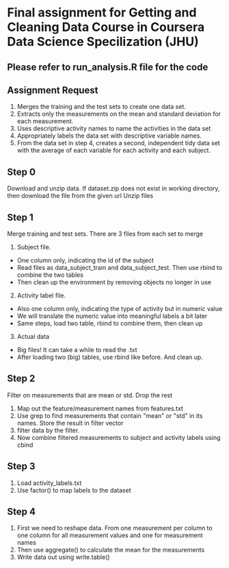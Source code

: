 # Final assignment for Getting and Cleaning Data Course in Coursera Data Science Specilization (JHU)

## Please refer to run_analysis.R file for the code

## Assignment Request
1. Merges the training and the test sets to create one data set.
2. Extracts only the measurements on the mean and standard deviation for each measurement.
3. Uses descriptive activity names to name the activities in the data set
4. Appropriately labels the data set with descriptive variable names.
5. From the data set in step 4, creates a second, independent tidy data set with the average of each variable for each activity and each subject.


## Step 0
Download and unzip data. If dataset.zip does not exist in working directory, then download the file from the given url
Unzip files

## Step 1
Merge training and test sets. There are 3 files from each set to merge
1. Subject file. 
* One column only, indicating the id of the subject
* Read files as data_subject_train and data_subject_test. Then use rbind to combine the two tables
* Then clean up the environment by removing objects no longer in use
2. Activity label file.
* Also one column only, indicating the type of activity but in numeric value
* We will translate the numeric value into meaningful labels a bit later
* Same steps, load two table, rbind to combine them, then clean up
3. Actual data
* Big files! It can take a while to read the .txt
* After loading two (big) tables, use rbind like before. And clean up.

## Step 2
Filter on measurements that are mean or std. Drop the rest
1. Map out the feature/measurement names from features.txt
2. Use grep to find measurements that contain "mean" or "std" in its names. Store the result in filter vector
3. filter data by the filter.
4. Now combine filtered measurements to subject and activity labels using cbind

## Step 3
1. Load activity_labels.txt
2. Use factor() to map labels to the dataset

## Step 4
1. First we need to reshape data. From one measurement per column to one column for all measurement values and one for measurement names
2. Then use aggregate() to calculate the mean for the measurements
3. Write data out using write.table()
